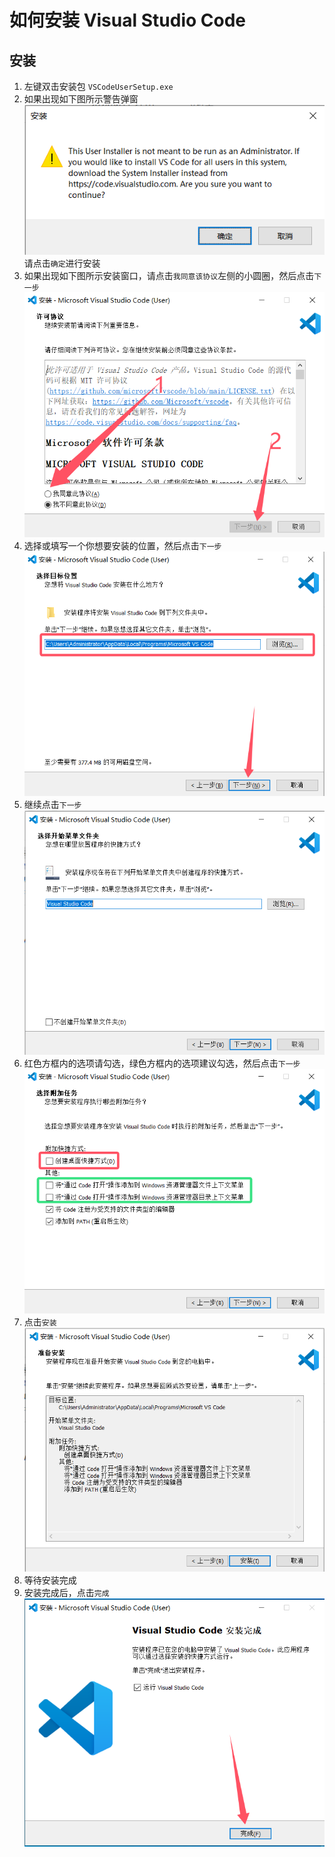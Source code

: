 # 如何安装 Visual Studio Code

## 安装

1. 左键双击安装包 `VSCodeUserSetup.exe`
2. 如果出现如下图所示警告弹窗    
    <img src="./images/VSCodeInstallWarning.png">
    请点击`确定`进行安装
3. 如果出现如下图所示安装窗口，请点击`我同意该协议`左侧的小圆圈，然后点击`下一步`  
    <img src="./images/VSCodeInstallAgree.png">
4. 选择或填写一个你想要安装的位置，然后点击`下一步`  
    <img src="./images/VSCodeInstallLocation.png">
5. 继续点击`下一步`  
    <img src="./images/VSCodeInstallNextStep.png">
6. 红色方框内的选项请勾选，绿色方框内的选项建议勾选，然后点击`下一步`  
    <img src="./images/VSCodeInstallConfig.png">
7. 点击`安装`
    <img src="./images/VSCodeFinalInstallIdentify.png">
8. 等待安装完成
9. 安装完成后，点击`完成`
    <img src="./images/VSCodeInstallFinish.png">
